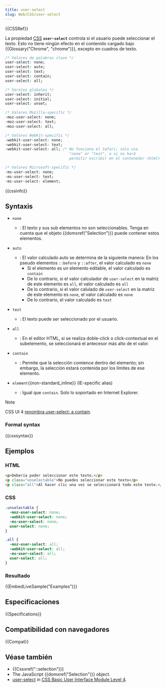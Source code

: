 ```yaml
---
title: user-select
slug: Web/CSS/user-select
---
```


{{CSSRef}}

La propiedad [CSS](/es/docs/Web/CSS) **`user-select`** controla si el usuario puede seleccionar el texto. Esto no tiene ningún efecto en el contenido cargado bajo {{Glossary("Chrome", "chrome")}}, excepto en cuadros de texto.

```css
/* Valores de palabras clave */
user-select: none;
user-select: auto;
user-select: text;
user-select: contain;
user-select: all;

/* Varoles globales */
user-select: inherit;
user-select: initial;
user-select: unset;

/* Valores Mozilla-specific */
-moz-user-select: none;
-moz-user-select: text;
-moz-user-select: all;

/* Valores WebKit-specific */
-webkit-user-select: none;
-webkit-user-select: text;
-webkit-user-select: all; /* No funciona el Safari; solo usa
                             "none" or "text", o si no hará
                             permitir escribir en el contenedor <html> */

/* Valores Microsoft-specific */
-ms-user-select: none;
-ms-user-select: text;
-ms-user-select: element;
```

{{cssinfo}}

## Syntaxis

- `none`
  - : El texto y sus sub elementos no son seleccionables. Tenga en cuenta que el objeto {{domxref("Selection")}} puede contener estos elementos.
- `auto`
  - : El valor calculado auto se determina de la siguiente manera: En los pseudo elementos `::before` y `::after`, el valor calculado es `none`
    - Si el elemento es un elemento editable, el valor calculado es `contain`
    - De lo contrario, si el valor calculador de `user-select` en la matriz de este elemento es `all`, el valor calculado es `all`
    - De lo contrario, si el valor calulado de `user-select` en la matriz de este elemento es `none`, el valor calculado es `none`
    - De lo contrario, el valor calculado es `text`

- `text`
  - : El texto puede ser seleccionado por el usuario.
- `all`
  - : En el editor HTML, si se realiza doble-click o click-contextual en el subelemento, se seleccionará el antecesor más alto de el valor.
- `contain`
  - : Permite que la selección comience dentro del elemento; sin embargo, la selección estará contenida por los límites de ese elemento.
- `element`{{non-standard_inline}} (IE-specific alias)
  - : Igual que `contain`. Solo lo soportado en Internet Explorer.

> [!NOTE]
> CSS UI 4 [renombra user-select: a contain](https://github.com/w3c/csswg-drafts/commit/3f1d9db96fad8d9fc787d3ed66e2d5ad8cfadd05).

### Formal syntax

{{csssyntax}}

## Ejemplos

### HTML

```html
<p>Debería poder seleccionar este texto.</p>
<p class="unselectable">No puedes seleccionar este texto</p>
<p class="all">Al hacer clic una vez se seleccionará todo este texto.</p>
```

### CSS

```css
.unselectable {
  -moz-user-select: none;
  -webkit-user-select: none;
  -ms-user-select: none;
  user-select: none;
}

.all {
  -moz-user-select: all;
  -webkit-user-select: all;
  -ms-user-select: all;
  user-select: all;
}
```

### Resultado

{{EmbedLiveSample("Examples")}}

## Especificaciones

{{Specifications}}

## Compatibilidad con navegadores

{{Compat}}

## Véase también

- {{Cssxref("::selection")}}
- The JavaScript {{domxref("Selection")}} object.
- [user-select](https://www.w3.org/TR/css-ui-4/#propdef-user-select) in [CSS Basic User Interface Module Level 4](https://www.w3.org/TR/css-ui-4/).

